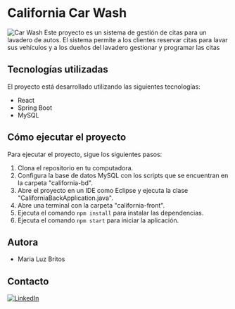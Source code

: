# California Car Wash
![Car Wash](https://images.unsplash.com/photo-1616804087352-0d82fc0c37bf?ixlib=rb-4.0.3&ixid=MnwxMjA3fDB8MHxwaG90by1wYWdlfHx8fGVufDB8fHx8&auto=format&fit=crop&w=1170&q=80)
Este proyecto es un sistema de gestión de citas para un lavadero de autos. El sistema permite a los clientes reservar citas para lavar sus vehículos y a los dueños del lavadero gestionar y programar las citas
## Tecnologías utilizadas

El proyecto está desarrollado utilizando las siguientes tecnologías:
- React
- Spring Boot
- MySQL

## Cómo ejecutar el proyecto

Para ejecutar el proyecto, sigue los siguientes pasos:

1. Clona el repositorio en tu computadora.
2. Configura la base de datos MySQL con los scripts que se encuentran en la carpeta "california-bd".
3. Abre el proyecto en un IDE como Eclipse y ejecuta la clase "CaliforniaBackApplication.java".
4. Abre una terminal con la carpeta "california-front".
5. Ejecuta el comando `npm install` para instalar las dependencias.
6. Ejecuta el comando `npm start` para iniciar la aplicación.

## Autora

- Maria Luz Britos

## Contacto
[![LinkedIn](https://img.shields.io/badge/LinkedIn-Profile-blue)](https://www.linkedin.com/in/mar%C3%ADa-luz-britos-b2603566)
